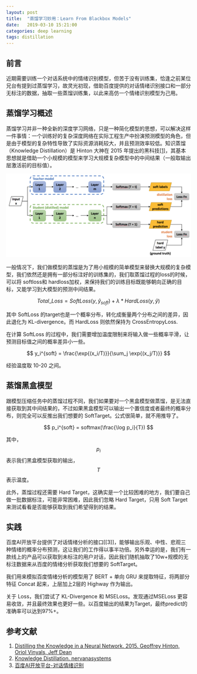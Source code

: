 ```yaml
---
layout: post
title:  "蒸馏学习妙用：Learn From Blackbox Models"
date:   2019-03-10 15:21:00
categories: deep learning
tags: distillation
---
```



## 前言

近期需要训练一个对话系统中的情绪识别模型，但苦于没有训练集，恰逢之前某位兄台有提到过蒸馏学习，故灵光初现，借助百度提供的对话情绪识别接口和一部分无标注的数据，抽取一些蒸馏训练集，以此来高仿一个情绪识别模型为己用。


## 蒸馏学习概述

蒸馏学习并非一种全新的深度学习网络，只是一种简化模型的思想，可以解决这样一件事情：一个训练好的复杂深度网络在实际工程生产中扮演预测模型的角色，但是由于模型的复杂特性导致了实际资源消耗较大，并且预测效率较低。知识蒸馏（Knowledge Distillation）是 Hinton 大神在 2015 年提出的黑科技[[1]](https://arxiv.org/abs/1503.02531)，其基本思想就是借助一个小规模的模型来学习大规模复杂模型中的中间结果（一般取输出层激活前的目标值）。

![](/images/blog-distillation/knowledge_distillation.png)

一般情况下，我们做模型的蒸馏是为了用小规模的简单模型来替换大规模的复杂模型，我们依然还是拥有一部分标注好的训练集的，我们取蒸馏过程的loss的时候，可以将 softloss和 hardloss加权，来保持我们的训练目标既能够朝向正确的目标，又能学习到大模型的预测中间结果。

$$ Total\_Loss = SoftLoss(y, \hat{y}_{soft}) + \lambda * HardLoss(y, \hat{y}) $$

其中 SoftLoss 的target也是一个概率分布，转化成衡量两个分布之间的差异，因此退化为 KL-divergence。而 HardLoss 则依然保持为 CrossEntropyLoss.

在计算 SoftLoss 的过程中，我们需要增加温度限制来将输入做一些概率平滑，让预测目标值之间的概率差异小一些。

$$ y_i^{soft} = \frac{\exp{(x_i/T)}}{\sum_j \exp{(x_j/T)}} $$

经验温度取 10-20 之间。


## 蒸馏黑盒模型

跟模型压缩任务中的蒸馏过程不同，我们如果要对一个黑盒模型做蒸馏，是无法直接获取到其中间结果的，不过如果黑盒模型可以输出一个置信度或者最终的概率分布，则完全可以反推出我们想要的 SoftTarget。公式很简单，就不用推导了。

$$ p_i^{soft} = softmax(\frac{\log p_i}{T}) $$

其中， $$ p_i $$ 表示我们黑盒模型获取的输出，$$ T $$ 表示温度。

此外，蒸馏过程还需要 Hard Target，这确实是一个比较困难的地方，我们要自己做一批数据标注，可能非常困难，因此我们忽略 Hard Target，只用 Soft Target 来测试看看是否能够获取到我们希望得到的结果。



## 实践

百度AI开放平台提供了对话情绪分析的接口[[3]]，能够输出乐观、中性、悲观三种情绪的概率分布预测，这让我们的工作得以事半功倍。另外幸运的是，我们有一款线上的产品可以获取到未标注的用户对话，因此我们随机抽取了10w+规模的无标注数据来从百度的情绪分析获取我们想要的 SoftTarget。

我们用来模拟百度情绪分析的模型用了 BERT + 单向 GRU 来提取特征，将两部分特征 Concat 起来，上层加上2层的 Highway 作为输出。

关于 Loss，我们尝试了 KL-Divergence 和 MSELoss。发现通过MSELoss 更容易收敛，并且最终效果也更好一些。以百度输出的结果为Target，最终predict的准确率可以达到97%+。







## 参考文献

1. [Distilling the Knowledge in a Neural Network. 2015. Geoffrey Hinton, Oriol Vinyals, Jeff Dean](https://arxiv.org/abs/1503.02531)
2. [Knowledge Distillation. nervanasystems](https://nervanasystems.github.io/distiller/knowledge_distillation/index.html)
3. [百度AI开放平台-对话情绪识别](http://ai.baidu.com/tech/nlp/emotion_detection)

